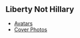 ## Liberty Not Hillary
* [Avatars](https://github.com/RandPaul/Liberty-Not-Hillary/tree/master/LibertyNotHillary_Avatars)
* [Cover Photos](https://github.com/RandPaul/Liberty-Not-Hillary/tree/master/LibertyNotHillary_CoverPhotos)

